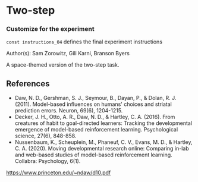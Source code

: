 # Two-step

### Customize for the experiment

`const instructions_04` defines the final experiment instructions

Author(s): Sam Zorowitz, Gili Karni, Branson Byers

A space-themed version of the two-step task.

## References

- Daw, N. D., Gershman, S. J., Seymour, B., Dayan, P., & Dolan, R. J. (2011). Model-based influences on humans' choices and striatal prediction errors. Neuron, 69(6), 1204-1215.
- Decker, J. H., Otto, A. R., Daw, N. D., & Hartley, C. A. (2016). From creatures of habit to goal-directed learners: Tracking the developmental emergence of model-based reinforcement learning. Psychological science, 27(6), 848-858.
- Nussenbaum, K., Scheuplein, M., Phaneuf, C. V., Evans, M. D., & Hartley, C. A. (2020). Moving developmental research online: Comparing in-lab and web-based studies of model-based reinforcement learning. Collabra: Psychology, 6(1).

https://www.princeton.edu/~ndaw/d10.pdf

<!-- # outcome is model free
win stay lose shift -->

<!-- outcome:transition interaction is model-based effect -->

<!-- show bar plot, compute proportions separately for each task run. Avg proportions within person and then within the whole group -->

<!-- we had to prune the model for unnecessary variables to get a better fit -->
